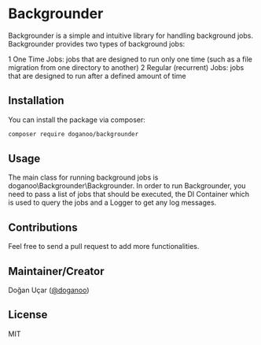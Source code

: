# Backgrounder

Backgrounder is a simple and intuitive library for handling background jobs. Backgrounder provides two types of background jobs:

1 One Time Jobs: jobs that are designed to run only one time (such as a file migration from one directory to another)
2 Regular (recurrent) Jobs: jobs that are designed to run after a defined amount of time

## Installation

You can install the package via composer:

```bash
composer require doganoo/backgrounder
```

## Usage
The main class for running background jobs is doganoo\Backgrounder\Backgrounder. In order to run Backgrounder, you need to pass
a list of jobs that should be executed, the DI Container which is used to query the jobs and a Logger to get any log messages.

## Contributions

Feel free to send a pull request to add more functionalities.

## Maintainer/Creator

Doğan Uçar ([@doganoo](https://www.dogan-ucar.de))

## License

MIT
